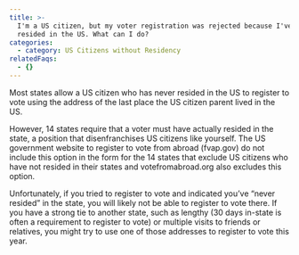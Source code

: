```yaml
---
title: >-
  I'm a US citizen, but my voter registration was rejected because I've never
  resided in the US. What can I do?
categories:
  - category: US Citizens without Residency
relatedFaqs:
  - {}
---
```

Most states allow a US citizen who has never resided in the US to register to vote using the address of the last place the US citizen parent lived in the US. 

However, 14 states require that a voter must have actually resided in the state, a position that disenfranchises US citizens like yourself. The US government website to register to vote from abroad (fvap.gov) do not include this option in the form for the 14 states that exclude US citizens who have not resided in their states and votefromabroad.org also excludes this option.

Unfortunately, if you tried to register to vote and indicated you’ve “never resided” in the state, you will likely not be able to register to vote there. If you have a strong tie to another state, such as lengthy (30 days in-state is often a requirement to register to vote) or multiple visits to friends or relatives, you might try to use one of those addresses to register to vote this year.
